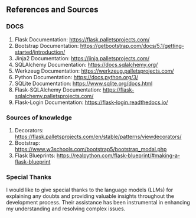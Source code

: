 ## References and Sources

### DOCS

1. Flask Documentation: https://flask.palletsprojects.com/
2. Bootstrap Documentation: https://getbootstrap.com/docs/5.1/getting-started/introduction/
3. Jinja2 Documentation: https://jinja.palletsprojects.com/
4. SQLAlchemy Documentation: https://docs.sqlalchemy.org/
5. Werkzeug Documentation: https://werkzeug.palletsprojects.com/
6. Python Documentation: https://docs.python.org/3/
7. SQLite Documentation: https://www.sqlite.org/docs.html
8. Flask-SQLAlchemy Documentation: https://flask-sqlalchemy.palletsprojects.com/
9. Flask-Login Documentation: https://flask-login.readthedocs.io/

### Sources of knowledge
1. Decorators: https://flask.palletsprojects.com/en/stable/patterns/viewdecorators/
2. Bootstrap: https://www.w3schools.com/bootstrap5/bootstrap_modal.php
3. Flask Blueprints: https://realpython.com/flask-blueprint/#making-a-flask-blueprint

### Special Thanks

I would like to give special thanks to the language models (LLMs) for explaining any doubts and providing valuable insights throughout the development process. Their assistance has been instrumental in enhancing my understanding and resolving complex issues.

